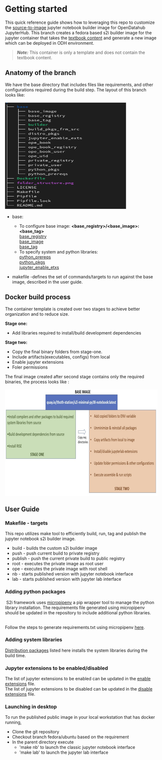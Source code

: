 # Getting started

This quick reference guide shows how to leveraging this repo to customize the [source-to-image](https://github.com/openshift/source-to-image) jupyter notebook builder image for OpenDatahub JupyterHub. This branch creates a fedora based s2i builder image for the jupyter container that takes the [textbook content](https://github.com/jappavoo/UndertheCovers) and generate a new image which can be deployed in ODH environment. 

>**_Note:_** This container is only a template and does not contain the textbook content.

## Anatomy of the branch

We have the base directory that includes files like requirements, and other configurations required during the build step. The layout of this branch looks like:<br/>
<br/><img src="folder_structure.png" alt="folder_structure" width="400" height="350" /><br/>

- base: 
    * To configure base image: **<base_registry>/<base_image>:<base_tag>**
    <br/>[base_registry](.base/base_registry)
    <br/>[base_image](.base/base_image)
    <br/>[base_tag](.base/base_tag)
   * To specify system and python libraries:
    <br/>[python_prereqs](.base/python_prereqs)
    <br/>[python_pkgs](.base/python_pkgs)
    <br/>[jupyter_enable_etxs](.base/jupyter_enable_etxs)

- makefile -defines the set of commands/targets to run against the base image, described in the user guide.

## Docker build process

The container template is created over two stages to achieve better organization and to reduce size. 

**Stage one:**
- Add libraries required to install/build development dependencies

**Stage two:**
- Copy the final binary folders from stage-one.
- Include artifacts(executables, configs) from local
- Enable jupyter extensions
- Foler permissions


The final image created after second stage contains only the required binaries, the process looks like :<br/>
<br/><img src="docker_build.png" alt="folder_structure" width="600" height="350" /><br/>

## User Guide

### Makefile - targets
This repo utilizes make tool to efficiently build, run, tag and publish the jupyter notebook s2i builder image. 
- build - builds the custom s2i builder image
- push - push current build to private registry
- publish - push the current private build to public registry
- root - executes the private image as root user
- ope - executes the private image with root shell
- nb - starts published version with jupyter notebook interface
- lab - starts published version with jupyter lab interface
### Adding python packages
&nbsp;S2i framework uses [micropipenv](https://github.com/thoth-station/micropipenv) a pip wrapper tool to manage the python library installation. The requirements file generated using micropipenv should be updated in the repository to include additional python libraries. 

<br/> Follow the steps to generate requirements.txt using micropipenv [here](https://github.com/AbiShanna/Ope-Documentation/tree/main/micropipenv).

### Adding system libraries
[Distribution packages](.base/distro_pkgs) listed here installs the system libraries during the build time.
### Jupyter extensions to be enabled/disabled
The list of jupyter extensions to be enabled can be updated in the [enable extensions](.base/jupyter_enable_exts) file.
</br> The list of jupyter extensions to be disabled can be updated in the [disable extensions](.base/jupyter_disable_exts) file.

### Launching in desktop
To run the published public image in your local workstation that has docker running, 
- Clone the git repository
- Checkout branch fedora/ubuntu based on the requirement
- In the parent directory execute 
     * 'make nb' to launch the classic jupyter notebook interface
     * 'make lab' to launch the jupyter lab interface



